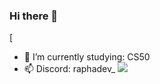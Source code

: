### Hi there 👋
[
- 🌱 I’m currently studying: CS50
- 📫 Discord: raphadev_
![](https://komarev.com/ghpvc/?username=raphms)
